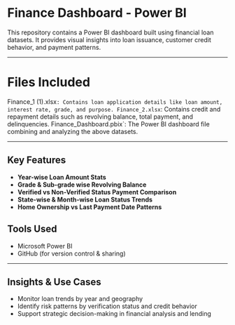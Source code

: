 # Finance Dashboard - Power BI

This repository contains a Power BI dashboard built using financial loan datasets. It provides visual insights into loan issuance, customer credit behavior, and payment patterns.

---
# Files Included

Finance_1 (1).xlsx`: Contains loan application details like loan amount, interest rate, grade, and purpose.
Finance_2.xlsx`: Contains credit and repayment details such as revolving balance, total payment, and delinquencies.
Finance_Dashboard.pbix`: The Power BI dashboard file combining and analyzing the above datasets.

---

## Key Features

- **Year-wise Loan Amount Stats**
- **Grade & Sub-grade wise Revolving Balance**
- **Verified vs Non-Verified Status Payment Comparison**
- **State-wise & Month-wise Loan Status Trends**
- **Home Ownership vs Last Payment Date Patterns**



## Tools Used

- Microsoft Power BI
- GitHub (for version control & sharing)

---

## Insights & Use Cases

- Monitor loan trends by year and geography
- Identify risk patterns by verification status and credit behavior
- Support strategic decision-making in financial analysis and lending


